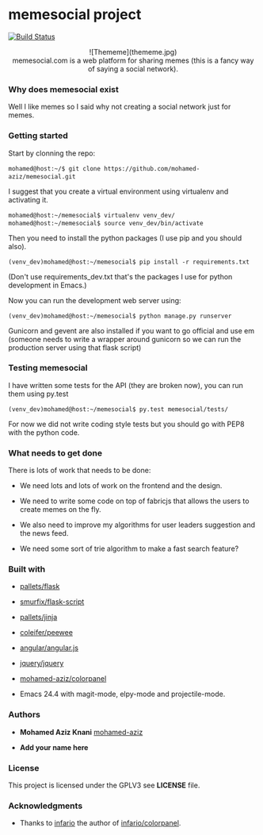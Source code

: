 
# memesocial project

[![Build Status](https://travis-ci.org/mohamed-aziz/memesocial.svg?branch=master)](https://travis-ci.org/mohamed-aziz/memesocial)

<p align="center">
	![Thememe](thememe.jpg)
	<br>
	memesocial.com is a web platform for sharing memes (this is a fancy way of saying a social network).
</p>


### Why does memesocial exist

Well I like memes so I said why not creating a social network just for memes.

### Getting started

Start by clonning the repo:

	mohamed@host:~/$ git clone https://github.com/mohamed-aziz/memesocial.git
	
I suggest that you create a virtual environment using virtualenv and activating it.

	mohamed@host:~/memesocial$ virtualenv venv_dev/
	mohamed@host:~/memesocial$ source venv_dev/bin/activate

Then you need to install the python packages (I use pip and you should also).

	(venv_dev)mohamed@host:~/memesocial$ pip install -r requirements.txt
	
(Don't use requirements_dev.txt that's the packages I use for python development in Emacs.)

Now you can run the development web server using:

	(venv_dev)mohamed@host:~/memesocial$ python manage.py runserver
	
Gunicorn and gevent are also installed if you want to go official and use em (someone needs to write a wrapper around gunicorn so we can run the production server using that flask script)


### Testing memesocial

I have written some tests for the API (they are broken now), you can run them using py.test

	(venv_dev)mohamed@host:~/memesocial$ py.test memesocial/tests/
	
For now we did not write coding style tests but you should go with PEP8 with the python code.

### What needs to get done

There is lots of work that needs to be done:

* We need lots and lots of work on the frontend and the design.

* We need to write some code on top of fabricjs that allows the users to create memes on the fly.


* We also need to improve my algorithms for user leaders suggestion and the news feed.

* We need some sort of trie algorithm to make a fast search feature?


### Built with

* [pallets/flask](https://github.com/pallets/flask)

* [smurfix/flask-script](https://github.com/smurfix/flask-script)

* [pallets/jinja](https://github.com/pallets/jinja)

* [coleifer/peewee](https://github.com/coleifer/peewee)

* [angular/angular.js](https://github.com/angular/angular.js)

* [jquery/jquery](https://github.com/jquery/jquery)

* [mohamed-aziz/colorpanel](https://github.com/mohamed-aziz/colorpanel)

* Emacs 24.4 with magit-mode, elpy-mode and projectile-mode.


### Authors

* **Mohamed Aziz Knani** [mohamed-aziz](https://github.com/mohamed-aziz)

* **Add your name here**

### License

This project is licensed under the GPLV3 see **LICENSE** file.

### Acknowledgments

* Thanks to [infario](https://github.com/infario) the author of [infario/colorpanel](https://github.com/infario/colorpanel).

